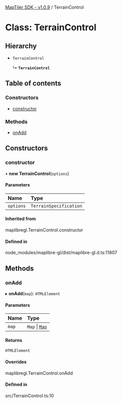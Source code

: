 [MapTiler SDK - v1.0.9](../README.md) / TerrainControl

# Class: TerrainControl

## Hierarchy

- `TerrainControl`

  ↳ **`TerrainControl`**

## Table of contents

### Constructors

- [constructor](TerrainControl.md#constructor)

### Methods

- [onAdd](TerrainControl.md#onadd)

## Constructors

### constructor

• **new TerrainControl**(`options`)

#### Parameters

| Name | Type |
| :------ | :------ |
| `options` | `TerrainSpecification` |

#### Inherited from

maplibregl.TerrainControl.constructor

#### Defined in

node_modules/maplibre-gl/dist/maplibre-gl.d.ts:11807

## Methods

### onAdd

▸ **onAdd**(`map`): `HTMLElement`

#### Parameters

| Name | Type |
| :------ | :------ |
| `map` | `Map` \| [`Map`](Map.md) |

#### Returns

`HTMLElement`

#### Overrides

maplibregl.TerrainControl.onAdd

#### Defined in

src/TerrainControl.ts:10
